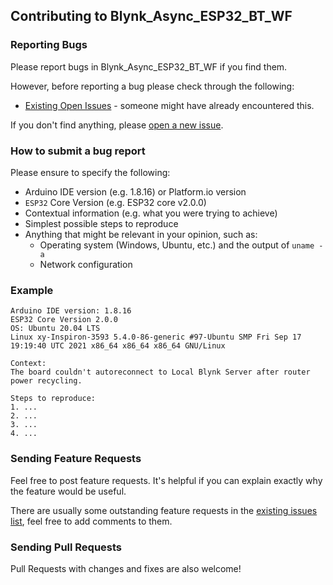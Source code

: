## Contributing to Blynk_Async_ESP32_BT_WF

### Reporting Bugs

Please report bugs in Blynk_Async_ESP32_BT_WF if you find them.

However, before reporting a bug please check through the following:

* [Existing Open Issues](https://github.com/khoih-prog/Blynk_Async_ESP32_BT_WF/issues) - someone might have already encountered this.

If you don't find anything, please [open a new issue](https://github.com/khoih-prog/Blynk_Async_ESP32_BT_WF/issues/new).

### How to submit a bug report

Please ensure to specify the following:

* Arduino IDE version (e.g. 1.8.16) or Platform.io version
* `ESP32` Core Version (e.g. ESP32 core v2.0.0)
* Contextual information (e.g. what you were trying to achieve)
* Simplest possible steps to reproduce
* Anything that might be relevant in your opinion, such as:
  * Operating system (Windows, Ubuntu, etc.) and the output of `uname -a`
  * Network configuration


### Example

```
Arduino IDE version: 1.8.16
ESP32 Core Version 2.0.0
OS: Ubuntu 20.04 LTS
Linux xy-Inspiron-3593 5.4.0-86-generic #97-Ubuntu SMP Fri Sep 17 19:19:40 UTC 2021 x86_64 x86_64 x86_64 GNU/Linux

Context:
The board couldn't autoreconnect to Local Blynk Server after router power recycling.

Steps to reproduce:
1. ...
2. ...
3. ...
4. ...
```

### Sending Feature Requests

Feel free to post feature requests. It's helpful if you can explain exactly why the feature would be useful.

There are usually some outstanding feature requests in the [existing issues list](https://github.com/khoih-prog/Blynk_Async_ESP32_BT_WF/issues?q=is%3Aopen+is%3Aissue+label%3Aenhancement), feel free to add comments to them.

### Sending Pull Requests

Pull Requests with changes and fixes are also welcome!
